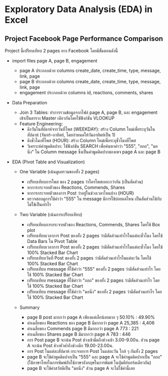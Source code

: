 # Exploratory Data Analysis (EDA) in Excel
## Project Facebook Page Performance Comparison
Project นี้เปรียบเทียบ 2 pages ทาง Facebook โดยมีขั้นตอนดังนี้

- import files page A, page B, engagement
  - page A ประกอบด้วย columns create_date, create_time, type, message, link, page
  - page B ประกอบด้วย columns create_date, create_time, type, message, link, page
  - engagement ประกอบด้วย columns id, reactions, comments, shares

- Data Preparation
  - Join 3 Tables: ทำการรวมข้อมูลจากไฟล์ page A, page B, และ engagement เข้าเป็นตาราง Master เดียวกันโดยใช้ฟังก์ชัน VLOOKUP
  - Feature Engineering:
    - ดึงวันในสัปดาห์จากวันที่โพส (WEEKDAY): สร้าง Column ใหม่เพื่อระบุวันในสัปดาห์ (จันทร์-อาทิตย์, โดยกำหนดให้วันอาทิตย์เป็น 1)
    - ดึงชั่วโมงที่โพส (HOUR): สร้าง Column ใหม่เพื่อระบุชั่วโมงที่โพส
    - วิเคราะห์คำพูดติดปาก: ใช้ฟังก์ชัน SEARCH เพื่อค้นหาคำว่า "555", "ถถถ", "มอนิ่ง" ใน Column message ซึ่งเป็นคำพูดติดปากของเพจ page A และ page B

- EDA (Pivot Table and Visualization)
  - One Variable (เน้นดูผลรวมของทั้ง 2 pages)
    - เปรียบเทียบการโพส ของ 2 pages ว่าใครโพสเยอะกว่ากัน (เป็นสัดส่วน)
    - หาการกระจายตัวของ Reactions, Commends, Shares
    - หาการกระจายตัวของการ Post ว่าอยู่ในช่วงเวลาไหนบ้าง (HOUR)
    - ตรวจสอบดูการใช้คำว่า "555" ใน message มีการใช้บ่อยแค่ไหน เป็นสัดส่วนใช้กับไม่ใช้เป็นเท่าไร
  - Two Variable (เน้นการเปรียบเทียบ)
    - เปรียบเทียบการกระจายตัวของ Reactions, Commends, Shares โดยใช้ Box plot
    - เปรียบเทียบเวลาการ Post ของทั้ง 2 pages ว่ามีสัดส่วนเท่าไรในแต่ละชั่วโมง โดยใช้ Data Bars ใน Pivot Table
    - เปรียบเทียบเวลาการ Post ของทั้ง 2 pages ว่ามีสัดส่วนเท่าไรในแต่ละชั่วโมง โดยใช้ 100% Stacked Bar Chart
    - เปรียบเทียบวันที่ Post ของทั้ง 2 pages ว่ามีสัดส่วนเท่าไรในแต่ละวัน โดยใช้ 100% Stacked Bar Chart
    - เปรียบเทียบ message ที่ใช้คำว่า "555" ของทั้ง 2 pages ว่ามีสัดส่วนเท่าไร โดยใช้ 100% Stacked Bar Chart
    - เปรียบเทียบ message ที่ใช้คำว่า "ถถถ" ของทั้ง 2 pages ว่ามีสัดส่วนเท่าไร โดยใช้ 100% Stacked Bar Chart
    - เปรียบเทียบ message ที่ใช้คำว่า "มอนิ่ง" ของทั้ง 2 pages ว่ามีสัดส่วนเท่าไร โดยใช้ 100% Stacked Bar Chart
   
  - Summary
    - page B post มากกว่า page A เพียงแค่เล็กน้อยมาก ๆ 50.10% : 49.90%
    - ค่าเฉลี่ยของ Reactions ของ page B มีมากกว่า page A 25,385 : 4,406
    - ค่าเฉลี่ยของ Commends page B มีมากกว่า page A 773 : 221
    - ค่าเฉลี่ยของ Shares page B มีมากกว่า page A 783 : 446
    - การ Post page B จะเน้น Post ช่วงเช้ามืดถึงช่วงเช้า 3.00-9.00น. ส่วน page A จะเน้น Post ช่วงหัวค่ำถึงช่วงดึก 19.00-23.00น.
    - การ Post ในแต่ละสัปดาห์ กระจายการ Post ในแต่ละวัน ใกล้ ๆ กันทั้ง 2 pages 
    - page B จะใช้คำพูดติดปากเป็น "555" และ page A จะใช้คำพูดติดปากเป็น "ถถถ" (ใช้ภาษาไทยในการพิมพ์กับใช้ภาษาอังกฤษในการพิมพ์ ในปุ่มคีย์บอร์ดเดียวกัน)
    - page B จะใช้คำสวัสดีเป็น "มอนิ่ง" ส่วน page A จะไม่ใช้คำนี้เลย
